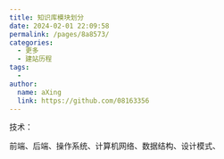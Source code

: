 ```yaml
---
title: 知识库模块划分
date: 2024-02-01 22:09:58
permalink: /pages/8a8573/
categories:
  - 更多
  - 建站历程
tags:
  - 
author: 
  name: aXing
  link: https://github.com/08163356
---
```









技术：

前端、后端、操作系统、计算机网络、数据结构、设计模式、